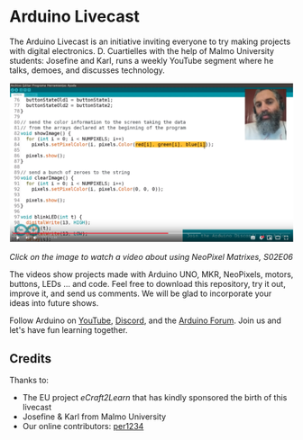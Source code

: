 # Arduino Livecast

The Arduino Livecast is an initiative inviting everyone to try making projects with digital electronics. D. Cuartielles with the help of Malmo University students: Josefine and Karl, runs a weekly YouTube segment where he talks, demoes, and discusses technology. 

[![Use NeoPixel screens by D. Cuartielles](img/livecast_1.png)](https://www.youtube.com/watch?v=CSY_eRZCTZk)

*Click on the image to watch a video about using NeoPixel Matrixes, S02E06*

The videos show projects made with Arduino UNO, MKR, NeoPixels, motors, buttons, LEDs ... and code. Feel free to download this repository, try it out, improve it, and send us comments. We will be glad to incorporate your ideas into future shows.

Follow Arduino on [YouTube](https://www.youtube.com/subscription_center?add_user=arduinoteam), [Discord](https://discord.gg/KjW5CKp), and the [Arduino Forum](https://forum.arduino.cc). Join us and let's have fun learning together.

## Credits

Thanks to:

* The EU project *eCraft2Learn* that has kindly sponsored the birth of this livecast
* Josefine & Karl from Malmo University
* Our online contributors: [per1234](https://github.com/per1234)
